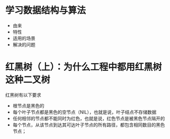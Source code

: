 # 学习数据结构与算法

* 由来
* 特性
* 适用的场景
* 解决的问题

# 红黑树（上）：为什么工程中都用红黑树这种二叉树

红黑树有以下要求

* 根节点是黑色的
* 每个叶子节点都是黑色的空节点（NIL），也就是说，叶子结点不存储数据
* 任何相邻的节点都不能同时为红色，也就是说，红色节点是被黑色节点隔开的
* 每个节点，从该节点到达其可达叶子节点的所有路径，都包含相同数目的黑色节点；
